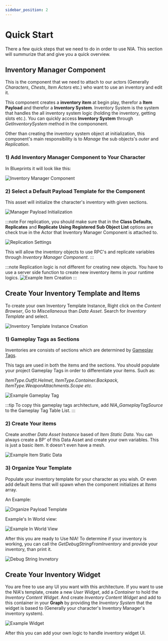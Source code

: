 ```yaml
---
sidebar_position: 2
---
```


# Quick Start

There a few quick steps that we need to do in order to use NIA. This section will summurize that and give you a quick overview.

## Inventory Manager Component

This is the component that we need to attach to our actors (Generally *Characters*, *Chests*, *Item Actors* etc.) who want to use an inventory and edit it. 

This component creates a **inventory item** at begin play, therefor a **Item Payload** and therefor a **Inventory System**. Inventory System is the system that handles the all inventory system logic (holding the inventory, getting slots etc.). You can quickly access **Inventory System** through *GetInventorySystem* method in the compononent.

Other than creating the inventory system object at initialization, this component's main responsibility is to *Manage* the sub objects's *outer* and *Replication*.

### 1) Add **Inventory Manager Component** to Your Character

In Blueprints it will look like this:

![Inventory Manager Component](./img/T_AddInventoryManagerComponent.png)

### 2) Select a Default **Payload Template** for the Component
This asset will initialize the character's inventory with given sections.

![Manager Payload Initialization](./img/T_ManagerPayloadInitiliazation.png)

:::note
For replication, you should make sure that in the **Class Defaults**, **Replicates** and **Replicate Using Registered Sub Object List** options are check true in the Actor that Inventory Manager Component is attached to.

![Replication Settings](./img/T_ReplicationSettings.png)

This will allow the inventory objects to use RPC's and replicate variables through *Inventory Manager Component*.
:::

:::note
Replication logic is not different for creating new objects. You have to use a server side function to create new inventory items in your runtime logics.
![Example Item Creation](./img/T_ExampleItemCreation.png)
:::


## Create Your Inventory Template and Items

To create your own Inventory Template Instance, Right click on the *Content Browser*, Go to *Miscellaneous* than *Data Asset*. Search for *Inventory Template* and select.

![Inventory Template Instance Creation](./img/T_PayloadTemplateInstanceCreation.png)

### 1) Gameplay Tags as Sections

Inventories are consists of sections which are determined by [Gameplay Tags](https://docs.unrealengine.com/4.27/en-US/ProgrammingAndScripting/Tags/). 

This tags are used in both the items and the sections. You should populate your project Gameplay Tags in order to differentiate your items. Such as: 

 *ItemType.Outfit.Helmet, ItemType.Container.Backpack, ItemType.WeaponAttachments.Scope etc.*

![Example Gameplay Tag](./img/T_ExampleGameplayTagArchitecture.png)

:::tip
To copy this gameplay tags architecture, add *NIA_GameplayTagSource* to the Gameplay Tag Table List.
:::

### 2) Create Your items

Create another *Data Asset Instance* based of *Item Static Data*. You can always create a BP' of this Data Asset and create your own variables. This is just a basic item. It doesn't even have a mesh.

![Example Item Static Data](./img/T_ExampleItemDataAsset.png)

### 3) Organize Your Template

Populate your inventory template for your character as you wish. Or even add default items that will spawn when the component initializes at *Items* array.

An Example:

![Organize Payload Template](./img/T_PopulateInventoryTemplate.png)

Example's In World view:

![Example In World View](./img/T_ExamplePayloadTemplateView.png)


After this you are ready to Use NIA! To determine if your inventory is working, you can call the *GetDebugStringFromInventory* and provide your inventory, than print it.

![Debug String Invnetory](./img/T_DebugStringInventory.png)

## Create Your Inventory Widget

You are free to use any UI you want with this architecture. If you want to use the NIA's template, create a new *User Widget*, add a *Container* to hold the *Inventory Content Widget*. And create *Inventory Content Widget* and add to this container in your **Graph** by providing the *Inventory System* that the widget is based to (Generally your character's Inventory Manager's inventory system).

![Example Widget](./img/T_ExampleInventoryWidget.png)

After this you can add your own logic to handle inventory widget UI.